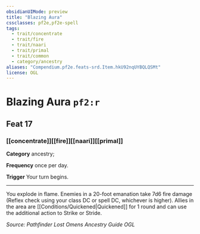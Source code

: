 ```yaml
---
obsidianUIMode: preview
title: "Blazing Aura"
cssclasses: pf2e,pf2e-spell
tags:
  - trait/concentrate
  - trait/fire
  - trait/naari
  - trait/primal
  - trait/common
  - category/ancestry
aliases: "Compendium.pf2e.feats-srd.Item.hkU92nqUYBQLQSMt"
license: OGL
---
```

# Blazing Aura `pf2:r`
## Feat 17
### [[concentrate]][[fire]][[naari]][[primal]]

**Category** ancestry; 




**Frequency** once per day.

**Trigger** Your turn begins.

* * *

You explode in flame. Enemies in a 20-foot emanation take 7d6 fire damage (Reflex check using your class DC or spell DC, whichever is higher). Allies in the area are [[Conditions/Quickened|Quickened]] for 1 round and can use the additional action to Strike or Stride.

*Source: Pathfinder Lost Omens Ancestry Guide*
*OGL*